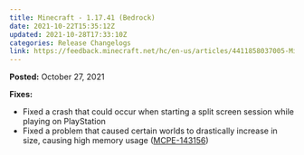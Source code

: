 ```yaml
---
title: Minecraft - 1.17.41 (Bedrock)
date: 2021-10-22T15:35:12Z
updated: 2021-10-28T17:33:10Z
categories: Release Changelogs
link: https://feedback.minecraft.net/hc/en-us/articles/4411858037005-Minecraft-1-17-41-Bedrock-
---
```


**Posted:** October 27, 2021

**Fixes:**

- Fixed a crash that could occur when starting a split screen session while playing on PlayStation
- Fixed a problem that caused certain worlds to drastically increase in size, causing high memory usage ([MCPE-143156](https://bugs.mojang.com/browse/MCPE-143156))
